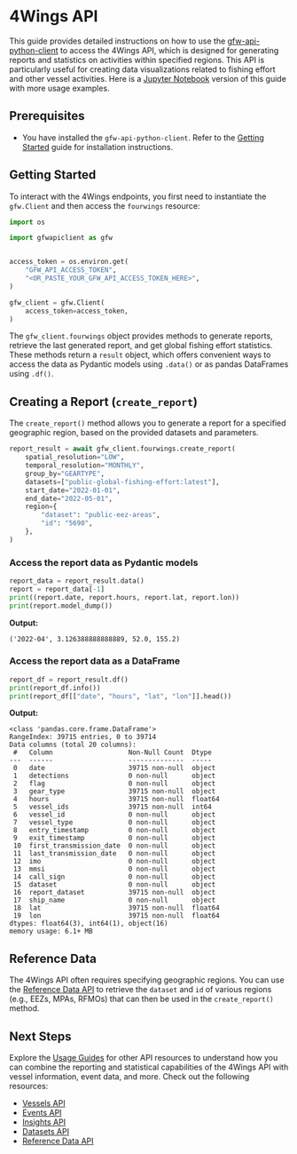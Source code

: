 # 4Wings API

This guide provides detailed instructions on how to use the [gfw-api-python-client](https://github.com/GlobalFishingWatch/gfw-api-python-client) to access the 4Wings API, which is designed for generating reports and statistics on activities within specified regions. This API is particularly useful for creating data visualizations related to fishing effort and other vessel activities. Here is a [Jupyter Notebook](https://github.com/GlobalFishingWatch/gfw-api-python-client/blob/develop/notebooks/usage-guides/4wings-api.ipynb) version of this guide with more usage examples.


## Prerequisites

- You have installed the `gfw-api-python-client`. Refer to the [Getting Started](../getting-started) guide for installation instructions.


## Getting Started

To interact with the 4Wings endpoints, you first need to instantiate the `gfw.Client` and then access the `fourwings` resource:


```python
import os

import gfwapiclient as gfw


access_token = os.environ.get(
    "GFW_API_ACCESS_TOKEN",
    "<OR_PASTE_YOUR_GFW_API_ACCESS_TOKEN_HERE>",
)

gfw_client = gfw.Client(
    access_token=access_token,
)
```

The `gfw_client.fourwings` object provides methods to generate reports, retrieve the last generated report, and get global fishing effort statistics. These methods return a `result` object, which offers convenient ways to access the data as Pydantic models using `.data()` or as pandas DataFrames using `.df()`.


## Creating a Report (`create_report`)

The `create_report()` method allows you to generate a report for a specified geographic region, based on the provided datasets and parameters.


```python
report_result = await gfw_client.fourwings.create_report(
    spatial_resolution="LOW",
    temporal_resolution="MONTHLY",
    group_by="GEARTYPE",
    datasets=["public-global-fishing-effort:latest"],
    start_date="2022-01-01",
    end_date="2022-05-01",
    region={
        "dataset": "public-eez-areas",
        "id": "5690",
    },
)
```

### Access the report data as Pydantic models

```python
report_data = report_result.data()
report = report_data[-1]
print((report.date, report.hours, report.lat, report.lon))
print(report.model_dump())
```

**Output:**

```
('2022-04', 3.126388888888889, 52.0, 155.2)
```

### Access the report data as a DataFrame

```python
report_df = report_result.df()
print(report_df.info())
print(report_df[["date", "hours", "lat", "lon"]].head())
```

**Output:**

```
<class 'pandas.core.frame.DataFrame'>
RangeIndex: 39715 entries, 0 to 39714
Data columns (total 20 columns):
 #   Column                   Non-Null Count  Dtype
---  ------                   --------------  -----
 0   date                     39715 non-null  object
 1   detections               0 non-null      object
 2   flag                     0 non-null      object
 3   gear_type                39715 non-null  object
 4   hours                    39715 non-null  float64
 5   vessel_ids               39715 non-null  int64
 6   vessel_id                0 non-null      object
 7   vessel_type              0 non-null      object
 8   entry_timestamp          0 non-null      object
 9   exit_timestamp           0 non-null      object
 10  first_transmission_date  0 non-null      object
 11  last_transmission_date   0 non-null      object
 12  imo                      0 non-null      object
 13  mmsi                     0 non-null      object
 14  call_sign                0 non-null      object
 15  dataset                  0 non-null      object
 16  report_dataset           39715 non-null  object
 17  ship_name                0 non-null      object
 18  lat                      39715 non-null  float64
 19  lon                      39715 non-null  float64
dtypes: float64(3), int64(1), object(16)
memory usage: 6.1+ MB
```

## Reference Data

The 4Wings API often requires specifying geographic regions. You can use the [Reference Data API](references-data-api) to retrieve the `dataset` and `id` of various regions (e.g., EEZs, MPAs, RFMOs) that can then be used in the `create_report()` method.

## Next Steps

Explore the [Usage Guides](index) for other API resources to understand how you can combine the reporting and statistical capabilities of the 4Wings API with vessel information, event data, and more. Check out the following resources:

  - [Vessels API](vessels-api)
  - [Events API](events-api)
  - [Insights API](insights-api)
  - [Datasets API](datasets-api)
  - [Reference Data API](references-data-api)
